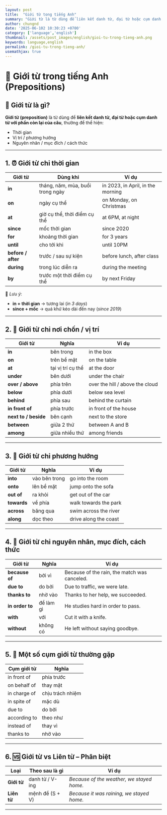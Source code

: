 ```yaml
---
layout: post
title:  "Giới từ tong tiếng Anh"
summary: "Giới từ là từ dùng để liên kết danh từ, đại từ hoặc cụm danh từ với phần còn lại của câu, thường chỉ thời gian, vị trí, phương hướng, nguyên nhân, cách thức, mục đích..."
author: chungnd
date: '2025-06-102 10:30:23 +0700'
category: ['language','english']
thumbnail: /assets/post_images/english/gioi-tu-trong-tieng-anh.png
keywords: language,english
permalink: /gioi-tu-trong-tieng-anh/
usemathjax: true
---
```

# 🧭 Giới từ trong tiếng Anh (Prepositions)

## 📌 Giới từ là gì?

**Giới từ (preposition)** là từ dùng để **liên kết danh từ, đại từ hoặc cụm danh từ với phần còn lại của câu**, thường để thể hiện:

- Thời gian
- Vị trí / phương hướng
- Nguyên nhân / mục đích / cách thức

---

## 1. ⏰ Giới từ chỉ thời gian

| Giới từ | Dùng khi | Ví dụ |
|--------|----------|--------|
| **in** | tháng, năm, mùa, buổi trong ngày | in 2023, in April, in the morning |
| **on** | ngày cụ thể | on Monday, on Christmas |
| **at** | giờ cụ thể, thời điểm cụ thể | at 6PM, at night |
| **since** | mốc thời gian | since 2020 |
| **for** | khoảng thời gian | for 3 years |
| **until** | cho tới khi | until 10PM |
| **before / after** | trước / sau sự kiện | before lunch, after class |
| **during** | trong lúc diễn ra | during the meeting |
| **by** | trước một thời điểm cụ thể | by next Friday |

📌 *Lưu ý*:  
- **in + thời gian** → tương lai (*in 3 days*)  
- **since + mốc** → quá khứ kéo dài đến nay (*since 2019*)

---

## 2. 📍 Giới từ chỉ nơi chốn / vị trí

| Giới từ | Nghĩa | Ví dụ |
|--------|--------|--------|
| **in** | bên trong | in the box |
| **on** | trên bề mặt | on the table |
| **at** | tại vị trí cụ thể | at the door |
| **under** | bên dưới | under the chair |
| **over / above** | phía trên | over the hill / above the cloud |
| **below** | phía dưới | below sea level |
| **behind** | phía sau | behind the curtain |
| **in front of** | phía trước | in front of the house |
| **next to / beside** | bên cạnh | next to the store |
| **between** | giữa 2 thứ | between A and B |
| **among** | giữa nhiều thứ | among friends |

---

## 3. 🧭 Giới từ chỉ phương hướng

| Giới từ | Nghĩa | Ví dụ |
|--------|--------|--------|
| **into** | vào bên trong | go into the room |
| **onto** | lên bề mặt | jump onto the sofa |
| **out of** | ra khỏi | get out of the car |
| **towards** | về phía | walk towards the park |
| **across** | băng qua | swim across the river |
| **along** | dọc theo | drive along the coast |

---

## 4. 🎯 Giới từ chỉ nguyên nhân, mục đích, cách thức

| Giới từ | Nghĩa | Ví dụ |
|--------|--------|--------|
| **because of** | bởi vì | Because of the rain, the match was canceled. |
| **due to** | do bởi | Due to traffic, we were late. |
| **thanks to** | nhờ vào | Thanks to her help, we succeeded. |
| **in order to** | để làm gì | He studies hard in order to pass. |
| **with** | với | Cut it with a knife. |
| **without** | không có | He left without saying goodbye. |

---

## 5. 🔀 Một số cụm giới từ thường gặp

| Cụm giới từ | Nghĩa |
|-------------|--------|
| in front of | phía trước |
| on behalf of | thay mặt |
| in charge of | chịu trách nhiệm |
| in spite of | mặc dù |
| due to | do bởi |
| according to | theo như |
| instead of | thay vì |
| thanks to | nhờ vào |

---

## 6. 🆚 Giới từ vs Liên từ – Phân biệt

| Loại | Theo sau là gì | Ví dụ |
|------|----------------|--------|
| **Giới từ** | danh từ / V-ing | *Because of the weather, we stayed home.* |
| **Liên từ** | mệnh đề (S + V) | *Because it was raining, we stayed home.* |

---


